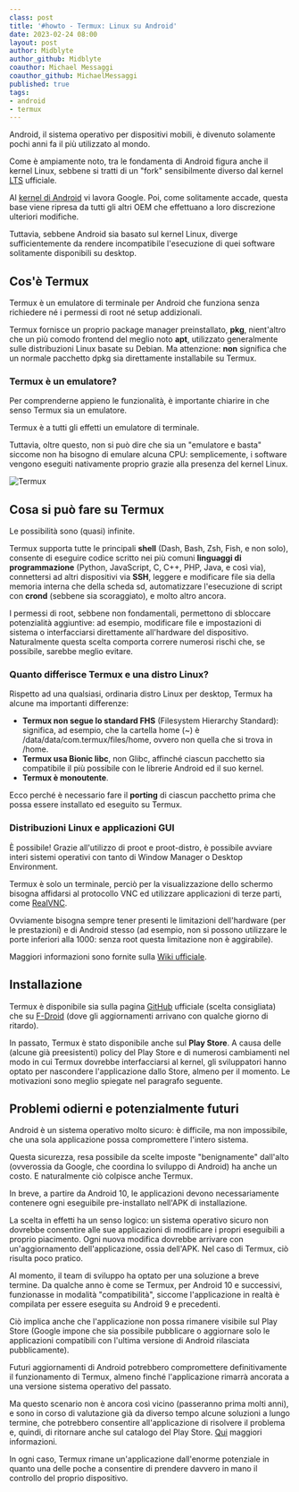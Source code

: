 ```yaml
---
class: post
title: '#howto - Termux: Linux su Android'
date: 2023-02-24 08:00
layout: post
author: Midblyte
author_github: Midblyte
coauthor: Michael Messaggi
coauthor_github: MichaelMessaggi
published: true
tags:
- android
- termux
---
```


Android, il sistema operativo per dispositivi mobili, è divenuto solamente pochi anni fa il più utilizzato al mondo.

Come è ampiamente noto, tra le fondamenta di Android figura anche il kernel Linux, sebbene si tratti di un "fork" sensibilmente diverso dal kernel [LTS](https://www.kernel.org/category/releases.html) ufficiale.

Al [kernel di Android](https://android.googlesource.com/kernel/common) vi lavora Google. Poi, come solitamente accade, questa base viene ripresa da tutti gli altri OEM che effettuano a loro discrezione ulteriori modifiche.

Tuttavia, sebbene Android sia basato sul kernel Linux, diverge sufficientemente da rendere incompatibile l'esecuzione di quei software solitamente disponibili su desktop.


## Cos'è Termux

Termux è un emulatore di terminale per Android che funziona senza richiedere né i permessi di root né setup addizionali.

Termux fornisce un proprio package manager preinstallato, **pkg**, nient'altro che un più comodo frontend del meglio noto **apt**, utilizzato generalmente sulle distribuzioni Linux basate su Debian.
Ma attenzione: **non** significa che un normale pacchetto dpkg sia direttamente installabile su Termux.


### Termux è un emulatore?

Per comprenderne appieno le funzionalità, è importante chiarire in che senso Termux sia un emulatore.

Termux è a tutti gli effetti un emulatore di terminale.

Tuttavia, oltre questo, non si può dire che sia un "emulatore e basta" siccome non ha bisogno di emulare alcuna CPU: semplicemente, i software vengono eseguiti nativamente proprio grazie alla presenza del kernel Linux.

![Termux](https://telegra.ph/file/d35d402b9d128acab9118.jpg)

## Cosa si può fare su Termux

Le possibilità sono (quasi) infinite.

Termux supporta tutte le principali **shell** (Dash, Bash, Zsh, Fish, e non solo), consente di eseguire codice scritto nei più comuni **linguaggi di programmazione** (Python, JavaScript, C, C++, PHP, Java, e così via), connettersi ad altri dispositivi via **SSH**, leggere e modificare file sia della memoria interna che della scheda sd, automatizzare l'esecuzione di script con **crond** (sebbene sia scoraggiato), e molto altro ancora.

I permessi di root, sebbene non fondamentali, permettono di sbloccare potenzialità aggiuntive: ad esempio, modificare file e impostazioni di sistema o interfacciarsi direttamente all'hardware del dispositivo.
Naturalmente questa scelta comporta correre numerosi rischi che, se possibile, sarebbe meglio evitare.


### Quanto differisce Termux e una distro Linux?

Rispetto ad una qualsiasi, ordinaria distro Linux per desktop, Termux ha alcune ma importanti differenze:

- **Termux non segue lo standard FHS** (Filesystem Hierarchy Standard): significa, ad esempio, che la cartella home (~) è /data/data/com.termux/files/home, ovvero non quella che si trova in /home. 
- **Termux usa Bionic libc**, non Glibc, affinché ciascun pacchetto sia compatibile il più possibile con le librerie Android ed il suo kernel.
- **Termux è monoutente**.

Ecco perché è necessario fare il **porting** di ciascun pacchetto prima che possa essere installato ed eseguito su Termux.



### Distribuzioni Linux e applicazioni GUI

È possibile! Grazie all'utilizzo di proot e proot-distro, è possibile avviare interi sistemi operativi con tanto di Window Manager o Desktop Environment.

Termux è solo un terminale, perciò per la visualizzazione dello schermo bisogna affidarsi al protocollo VNC ed utilizzare applicazioni di terze parti, come [RealVNC](https://play.google.com/store/apps/details?id=com.realvnc.viewer.android).

Ovviamente bisogna sempre tener presenti le limitazioni dell'hardware (per le prestazioni) e di Android stesso (ad esempio, non si possono utilizzare le porte inferiori alla 1000: senza root questa limitazione non è aggirabile).

Maggiori informazioni sono fornite sulla [Wiki ufficiale](https://wiki.termux.com/wiki/PRoot).


## Installazione

Termux è disponibile sia sulla pagina [GitHub](https://github.com/termux/termux-app/releases) ufficiale (scelta consigliata) che su [F-Droid](https://f-droid.org/en/packages/com.termux) (dove gli aggiornamenti arrivano con qualche giorno di ritardo).

In passato, Termux è stato disponibile anche sul **Play Store**.
A causa delle (alcune già preesistenti) policy del Play Store e di numerosi cambiamenti nel modo in cui Termux dovrebbe interfacciarsi al kernel, gli sviluppatori hanno optato per nascondere l'applicazione dallo Store, almeno per il momento.
Le motivazioni sono meglio spiegate nel paragrafo seguente.


## Problemi odierni e potenzialmente futuri

Android è un sistema operativo molto sicuro: è difficile, ma non impossibile, che una sola applicazione possa compromettere l'intero sistema.

Questa sicurezza, resa possibile da scelte imposte "benignamente" dall'alto (ovverossia da Google, che coordina lo sviluppo di Android) ha anche un costo. E naturalmente ciò colpisce anche Termux.

In breve, a partire da Android 10, le applicazioni devono necessariamente contenere ogni eseguibile pre-installato nell'APK di installazione.

La scelta in effetti ha un senso logico: un sistema operativo sicuro non dovrebbe consentire alle sue applicazioni di modificare i propri eseguibili a proprio piacimento.
Ogni nuova modifica dovrebbe arrivare con un'aggiornamento dell'applicazione, ossia dell'APK.
Nel caso di Termux, ciò risulta poco pratico.

Al momento, il team di sviluppo ha optato per una soluzione a breve termine.
Da qualche anno è come se Termux, per Android 10 e successivi, funzionasse in modalità "compatibilità", siccome l'applicazione in realtà è compilata per essere eseguita su Android 9 e precedenti.

Ciò implica anche che l'applicazione non possa rimanere visibile sul Play Store (Google impone che sia possibile pubblicare o aggiornare solo le applicazioni compatibili con l'ultima versione di Android rilasciata pubblicamente).

Futuri aggiornamenti di Android potrebbero compromettere definitivamente il funzionamento di Termux, almeno finché l'applicazione rimarrà ancorata a una versione sistema operativo del passato.

Ma questo scenario non è ancora così vicino (passeranno prima molti anni), e sono in corso di valutazione già da diverso tempo alcune soluzioni a lungo termine, che potrebbero consentire all'applicazione di risolvere il problema e, quindi, di ritornare anche sul catalogo del Play Store. [Qui](https://github.com/termux/termux-app/issues/2366) maggiori informazioni.

In ogni caso, Termux rimane un'applicazione dall'enorme potenziale in quanto una delle poche a consentire di prendere davvero in mano il controllo del proprio dispositivo.
